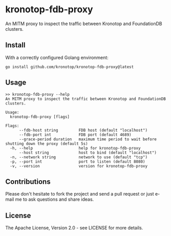 # kronotop-fdb-proxy

An MITM proxy to inspect the traffic between Kronotop and FoundationDB clusters.

## Install

With a correctly configured Golang environment:

```shell
go install github.com/kronotop/kronotop-fdb-proxy@latest
```

## Usage

```
>> kronotop-fdb-proxy --help
An MITM proxy to inspect the traffic between Kronotop and FoundationDB clusters.

Usage:
  kronotop-fdb-proxy [flags]

Flags:
      --fdb-host string         FDB host (default "localhost")
      --fdb-port int            FDB port (default 4689)
      --grace-period duration   maximum time period to wait before shutting down the proxy (default 5s)
  -h, --help                    help for kronotop-fdb-proxy
      --host string             host to bind (default "localhost")
  -n, --network string          network to use (default "tcp")
  -p, --port int                port to listen (default 8080)
  -v, --version                 version for kronotop-fdb-proxy
```

## Contributions

Please don't hesitate to fork the project and send a pull request or just e-mail me to ask questions and share ideas.

## License

The Apache License, Version 2.0 - see LICENSE for more details.